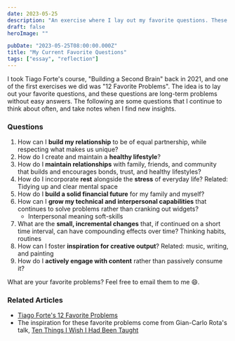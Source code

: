 ```yaml
---
date: 2023-05-25
description: "An exercise where I lay out my favorite questions. These questions are long-term problems without easy answers."
draft: false
heroImage: ""

pubDate: "2023-05-25T08:00:00.000Z"
title: "My Current Favorite Questions"
tags: ["essay", "reflection"]
---
```


I took Tiago Forte's course, "Building a Second Brain" back in 2021, and one of the first exercises we did was "12 Favorite Problems". The idea is to lay out your favorite questions, and these questions are long-term problems without easy answers. The following are some questions that I continue to think about often, and take notes when I find new insights.

### Questions

1. How can I **build my relationship** to be of equal partnership, while respecting what makes us unique?
2. How do I create and maintain a **healthy lifestyle**?
3. How do I **maintain relationships** with family, friends, and community that builds and encourages bonds, trust, and healthy lifestyles?
4. How do I incorporate **rest** alongside the **stress** of everyday life? Related: Tidying up and clear mental space
5. How do I **build a solid financial future** for my family and myself?
6. How can I **grow my technical and interpersonal capabilities** that continues to solve problems rather than cranking out widgets?
   - Interpersonal meaning soft-skills
7. What are the **small, incremental changes** that, if continued on a short time interval, can have compounding effects over time? Thinking habits, routines
8. How can I foster **inspiration for creative output**? Related: music, writing, and painting
9. How do I **actively engage with content** rather than passively consume it?

What are your favorite problems? Feel free to email them to me 😄.

### Related Articles

- [Tiago Forte's 12 Favorite Problems](https://fortelabs.com/blog/12-favorite-problems-how-to-spark-genius-with-the-power-of-open-questions/)
- The inspiration for these favorite problems come from Gian-Carlo Rota's talk, [Ten Things I Wish I Had Been Taught](https://www.ams.org/notices/199701/comm-rota.pdf)
